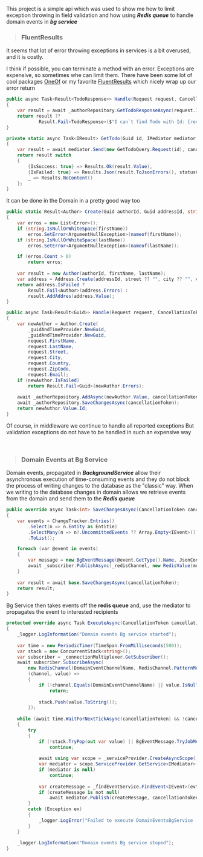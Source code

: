 This project is a simple api which was used to show me how to limit exception 
throwing in field validation and how using ***Redis queue*** to handle domain events in ***bg service***

> ### FluentResults

It seems that lot of error throwing exceptions in services
is a bit overused, and it is costly.

I think if possible, you can terminate a method with an error.
Exceptions are expensive, so sometimes whe can limit them.
There have been some lot of cool packages [OneOf](https://github.com/mcintyre321/OneOf) or my favorite [FluentResults](https://github.com/altmann/FluentResults)
which nicely wrap up our error return

```c#
public async Task<Result<TodoResponse>> Handle(Request request, CancellationToken cancellationToken)
{
    var result = await _authorRepository.GetTodoResponseAsync(request.Id, cancellationToken);
    return result ?? 
            Result.Fail<TodoResponse>($"I can`t find Todo with Id: {request.Id}");
}
```

```c#
private static async Task<IResult> GetTodo(Guid id, IMediator mediator, CancellationToken cancellationToken)
{
    var result = await mediator.Send(new GetTodoQuery.Request(id), cancellationToken);
    return result switch
    {
        {IsSuccess: true} => Results.Ok(result.Value),
        {IsFailed: true} => Results.Json(result.ToJsonErrors(), statusCode: StatusCodes.Status500InternalServerError),
        _ => Results.NoContent()
    };
}
```

It can be done in the Domain in a pretty good way too

```c#
public static Result<Author> Create(Guid authorId, Guid addressId, string firstName, string lastName, string? street, string? city, string? country, string? zipCode, string email)
{
    var erros = new List<Error>();
    if (string.IsNullOrWhiteSpace(firstName))
        erros.SetError<ArgumentNullException>(nameof(firstName));
    if (string.IsNullOrWhiteSpace(lastName))
        erros.SetError<ArgumentNullException>(nameof(lastName));

    if (erros.Count > 0)
        return erros;
    
    var result = new Author(authorId, firstName, lastName);
    var address = Address.Create(addressId, street ?? "", city ?? "", country ?? "", zipCode ?? "", email, result);
    return address.IsFailed ? 
        Result.Fail<Author>(address.Errors) : 
        result.AddAddres(address.Value);
}
```

```c#
public async Task<Result<Guid>> Handle(Request request, CancellationToken cancellationToken)
{
    var newAuthor = Author.Create(
        _guidAndTimeProvider.NewGuid, 
        _guidAndTimeProvider.NewGuid, 
        request.FirstName, 
        request.LastName, 
        request.Street, 
        request.City, 
        request.Country, 
        request.ZipCode, 
        request.Email);
    if (newAuthor.IsFailed)
        return Result.Fail<Guid>(newAuthor.Errors);
    
    await _authorRepository.AddAsync(newAuthor.Value, cancellationToken);
    await _authorRepository.SaveChangesAsync(cancellationToken);
    return newAuthor.Value.Id;
}
```

Of course, in middleware we continue to handle all reported exceptions
But validation exceptions do not have to be handled in such an expensive way

<br />

> ### Domain Events at Bg Service

Domain events, propagated in ***BackgroundService*** allow their asynchronous execution of time-consuming events 
and they do not block the process of writing changes to the database as the "classic" way.
When we writing to the database changes in domain allows we retrieve events from the domain and send 
them to the ***Redis queue***

```c#
public override async Task<int> SaveChangesAsync(CancellationToken cancellationToken = default)
{
    var events = ChangeTracker.Entries()
        .Select(n => n.Entity as Entitie)
        .SelectMany(n => n?.UncommittedEvents ?? Array.Empty<IEvent>())
        .ToList();

    foreach (var @event in events)
    {
        var message = new BgEventMessage(@event.GetType().Name, JsonConvert.SerializeObject(@event));
        await _subscriber.PublishAsync(_redisChannel, new RedisValue(message.ToString()));
    }
    
    var result = await base.SaveChangesAsync(cancellationToken);
    return result;
}
```

Bg Service then takes events off the **redis queue** and, use the mediator to propagates the event
to interested recipients

```c#
protected override async Task ExecuteAsync(CancellationToken cancellationToken)
{
    _logger.LogInformation("Domain events Bg service started");
    
    var time = new PeriodicTimer(TimeSpan.FromMilliseconds(500));
    var stack = new ConcurrentStack<string>();
    var subscriber = _connectionMultiplexer.GetSubscriber();
    await subscriber.SubscribeAsync(
        new RedisChannel(DomainEventChannelName, RedisChannel.PatternMode.Literal), 
        (channel, value) =>
        {
            if (!channel.Equals(DomainEventChannelName) || value.IsNullOrEmpty)
                return;
                
            stack.Push(value.ToString());
        });
    
    while (await time.WaitForNextTickAsync(cancellationToken) && !cancellationToken.IsCancellationRequested)
    {
        try
        {
            if (!stack.TryPop(out var value) || BgEventMessage.TryJobMessage(value) is not { } evtMessage)
                continue;
            
            await using var scope = _serviceProvider.CreateAsyncScope();
            var mediator = scope.ServiceProvider.GetService<IMediator>();
            if (mediator is null)
                continue;
            
            var createMessage = _findEventService.FindEvent<IEvent>(evtMessage.EventType, evtMessage.EventMessage);
            if (createMessage is not null)
                await mediator.Publish(createMessage, cancellationToken);
        }
        catch (Exception ex)
        {
            _logger.LogError("Failed to execute DomainEventsBgService '{ExMessage}'", ex.Message);
        }
    }
    
    _logger.LogInformation("Domain events Bg service stoped");
}
```
